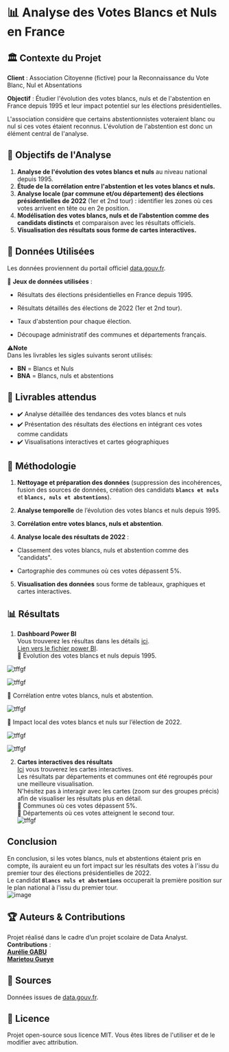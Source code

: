 # 📊 **Analyse des Votes Blancs et Nuls en France**

## 🏛 **Contexte du Projet**

**Client** : Association Citoyenne (fictive) pour la Reconnaissance du Vote Blanc, Nul et Absentations

**Objectif** : Étudier l'évolution des votes blancs, nuls et de l'abstention en France depuis 1995 et leur impact potentiel sur les élections présidentielles.

L'association considère que certains abstentionnistes voteraient blanc ou nul si ces votes étaient reconnus. L'évolution de l'abstention est donc un élément central de l'analyse.

## 🎯 **Objectifs de l'Analyse**

1. **Analyse de l'évolution des votes blancs et nuls** au niveau national depuis 1995.
2. **Étude de la corrélation entre l'abstention et les votes blancs et nuls.** 
3. **Analyse locale (par commune et/ou département) des élections présidentielles de 2022** (1er et 2nd tour) : identifier les zones où ces votes arrivent en tête ou en 2e position.
4. **Modélisation des votes blancs, nuls et de l’abstention comme des candidats distincts** et comparaison avec les résultats officiels. 
5. **Visualisation des résultats sous forme de cartes interactives.**


## 📂 **Données Utilisées**  

Les données proviennent du portail officiel [data.gouv.fr](https://www.data.gouv.fr/fr/pages/donnees-des-elections/).

📌 **Jeux de données utilisées** :

* Résultats des élections présidentielles en France depuis 1995.<br>

* Résultats détaillés des élections de 2022 (1er et 2nd tour).<br>

* Taux d'abstention pour chaque élection.<br>

* Découpage administratif des communes et départements français.<br>

⚠️**Note**<br>
Dans les livrables les sigles suivants seront utilisés:<br>
* **BN** = Blancs et Nuls<br>
* **BNA** = Blancs, nuls et abstentions<br>

## 📌 Livrables attendus  

* ✔️ Analyse détaillée des tendances des votes blancs et nuls <br>
* ✔️ Présentation des résultats des élections en intégrant ces votes comme candidats <br>
* ✔️ Visualisations interactives et cartes géographiques<br>

## 📑 Méthodologie

1. **Nettoyage et préparation des données** (suppression des incohérences, fusion des sources de données, création des candidats **`blancs et nuls`** et **`blancs, nuls et abstentions`**).

2. **Analyse temporelle** de l’évolution des votes blancs et nuls depuis 1995.

3. **Corrélation entre votes blancs, nuls et abstention**.

4. **Analyse locale des résultats de 2022** :

* Classement des votes blancs, nuls et abstention comme des "candidats".

* Cartographie des communes où ces votes dépassent 5%.

5. **Visualisation des données** sous forme de tableaux, graphiques et cartes interactives.<br>

## 📊 Résultats

1. **Dashboard Power BI**<br>
Vous trouverez les résultas dans les détails [ici](https://github.com/Diaure/Mission-Data/blob/main/Dashboard/Mission_DATA-Dashboard.pdf).<br>
[Lien vers le fichier power BI](https://github.com/Diaure/Mission-Data/blob/main/Dashboard/Dashboard.pbix).<br>
🔹 Évolution des votes blancs et nuls depuis 1995.<br>

![tffgf](https://github.com/Diaure/Mission-Data/blob/main/Images/Evolution%20nombre%20de%20votes%20BN%20et%20BNA.PNG) <br>

![tffgf](https://github.com/Diaure/Mission-Data/blob/main/Images/Evolution%20part%20BNA%20inscrits%20votants%20exprim%C3%A9s.PNG) <br>

🔹 Corrélation entre votes blancs, nuls et abstention.<br>

![tffgf](https://github.com/Diaure/Mission-Data/blob/main/Images/correlation.PNG) <br>

🔹 Impact local des votes blancs et nuls sur l’élection de 2022.<br>

![tffgf](https://github.com/Diaure/Mission-Data/blob/main/Images/Impact%20local%20votes%20BN.PNG) <br>

![tffgf](https://github.com/Diaure/Mission-Data/blob/main/Images/Impact%20local%20votes%20BNA.PNG) <br>

2. **Cartes interactives des résultats**<br>
[Ici](https://mission-data-cartographies.streamlit.app/) vous trouverez les cartes interactives.<br>
Les résultats par départements et communes ont été regroupés pour une meilleure visualisation.<br>
N'hésitez pas à interagir avec les cartes (zoom sur des groupes précis) afin de visualiser les résultats plus en détail.<br>
🔹 Communes où ces votes dépassent 5%.<br>
🔹 Départements où ces votes atteignent le second tour.<br>
![tffgf](https://github.com/Diaure/Mission-Data/blob/main/Images/Mission-data_cartographie.gif)<br>

## **Conclusion** <br>
En conclusion, si les votes blancs, nuls et abstentions étaient pris en compte, ils auraient eu un fort impact sur les résultats des votes à l'issu du premier tour des élections présidentielles de 2022.<br>
Le candidat **`Blancs nuls et abstentions`** occuperait la première position sur le plan national à l'issu du premier tour.<br>
![image](https://github.com/Diaure/Mission-Data/blob/main/Images/classement.PNG)<br>

## 🏆 **Auteurs & Contributions**

Projet réalisé dans le cadre d’un projet scolaire de Data Analyst.<br>
**Contributions** : <br>
[**Aurélie GABU**](https://github.com/Diaure/Projects)<br>
[**Marietou Gueye**](https://github.com/Marie2201)

## 📌 Sources

Données issues de [data.gouv.fr](https://www.data.gouv.fr/fr/pages/donnees-des-elections/).

## 📜 Licence

Projet open-source sous licence MIT. Vous êtes libres de l'utiliser et de le modifier avec attribution.  
